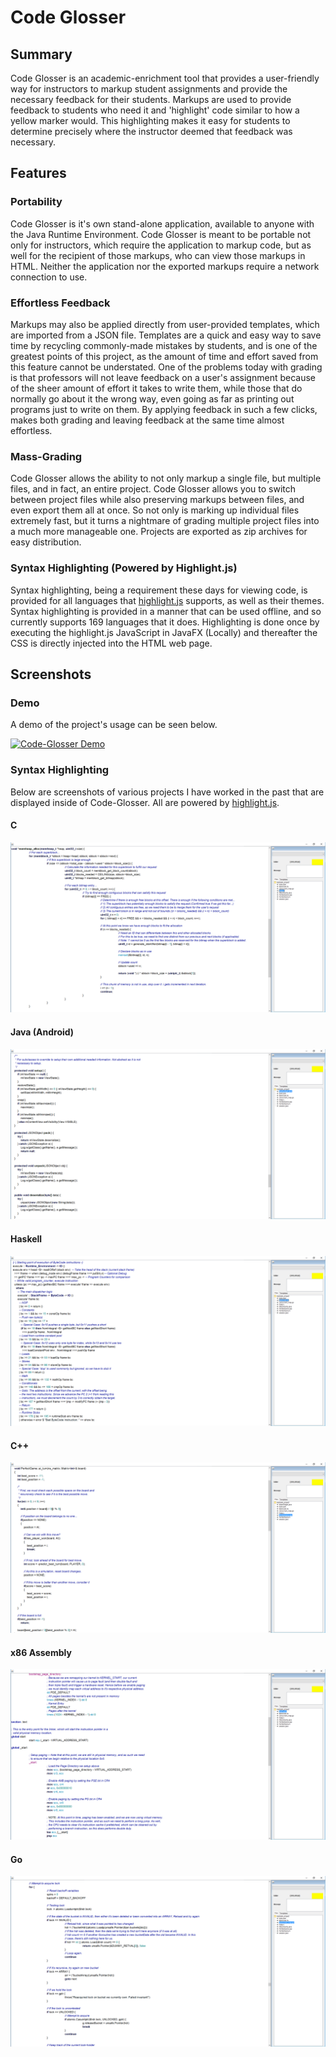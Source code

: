 # Code Glosser

## Summary

Code Glosser is an academic-enrichment tool that provides a user-friendly way for instructors to markup student assignments and provide the necessary feedback
for their students. Markups are used to provide feedback to students who need it and 'highlight' code similar to how a yellow marker would. This highlighting
makes it easy for students to determine precisely where the instructor deemed that feedback was necessary.

## Features

### Portability

Code Glosser is it's own stand-alone application, available to anyone with the Java Runtime Environment. Code Glosser is meant to be portable not only for instructors, which
require the application to markup code, but as well for the recipient of those markups, who can view those markups in HTML. Neither the application nor the exported markups
require a network connection to use.

### Effortless Feedback

Markups may also be applied directly from user-provided templates, which are imported from a JSON file. Templates are a quick and easy way to save time by recycling commonly-made
mistakes by students, and is one of the greatest points of this project, as the amount of time and effort saved from this feature cannot be understated. One of the problems
today with grading is that professors will not leave feedback on a user's assignment because of the sheer amount of effort it takes to write them, while those that do normally
go about it the wrong way, even going as far as printing out programs just to write on them. By applying feedback in such a few clicks, makes both grading and leaving
feedback at the same time almost effortless.

### Mass-Grading

Code Glosser allows the ability to not only markup a single file, but multiple files, and in fact, an entire project. Code Glosser allows you to switch between project files
while also preserving markups between files, and even export them all at once. So not only is marking up individual files extremely fast, but it turns a nightmare of grading
multiple project files into a much more manageable one. Projects are exported as zip archives for easy distribution.

### Syntax Highlighting (Powered by Highlight.js)

Syntax highlighting, being a requirement these days for viewing code, is provided for all languages that [highlight.js](https://highlightjs.org/) supports, as well as their themes.
Syntax highlighting is provided in a manner that can be used offline, and so currently supports 169 languages that it does. Highlighting is done once by executing the highlight.js
JavaScript in JavaFX (Locally) and thereafter the CSS is directly injected into the HTML web page.

## Screenshots

### Demo

A demo of the project's usage can be seen below.

[![Code-Glosser Demo](https://img.youtube.com/vi/FailmQ7r73s/0.jpg)](https://www.youtube.com/watch?v=FailmQ7r73s)

### Syntax Highlighting

Below are screenshots of various projects I have worked in the past that are displayed inside of Code-Glosser. All are powered by [highlight.js](https://highlightjs.org/).

#### C

![heap.c](screenshots/heap_c.png)

#### Java (Android)

![BaseWidget.java](screenshots/base_widget_java.png)

#### Haskell

![bytecode.hs](screenshots/bytecode_hs.png)

#### C++

![PerfectGame.cpp](screenshots/perfect_game_cpp.png)

#### x86 Assembly

![boot.asm](screenshots/boot_asm.png)

#### Go

![concurrent_map.go](screenshots/concurrent_map_go.png)